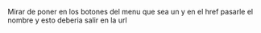 Mirar de poner en los botones del menu que sea un <a/> y en el href pasarle el nombre y esto deberia salir en la url
